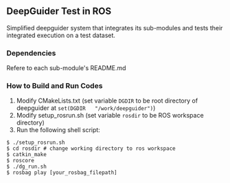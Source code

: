 ## DeepGuider Test in ROS

Simplified deepguider system that integrates its sub-modules and tests their integrated execution on a test dataset.

### Dependencies

Refere to each sub-module's README.md

### How to Build and Run Codes

1. Modify CMakeLists.txt (set variable `DGDIR` to be root directory of deepguider at `set(DGDIR   "/work/deepguider")`)
2. Modify setup_rosrun.sh (set variable `rosdir` to be ROS workspace directory)
3. Run the following shell script:
```
$ ./setup_rosrun.sh
$ cd rosdir # change working directory to ros workspace
$ catkin_make
$ roscore
$ ./dg_run.sh
$ rosbag play [your_rosbag_filepath]
```